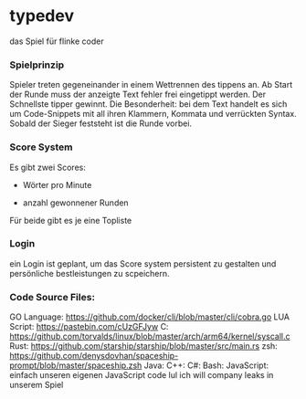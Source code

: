 # typedev
 das Spiel für flinke coder

### Spielprinzip

Spieler treten gegeneinander in einem Wettrennen des tippens an. Ab Start der Runde muss der anzeigte Text fehler frei eingetippt werden. Der Schnellste tipper gewinnt. Die Besonderheit: bei dem Text handelt es sich um Code-Snippets mit all ihren Klammern, Kommata und verrückten Syntax. Sobald der Sieger feststeht ist die Runde vorbei.

### Score System

Es gibt zwei Scores:

 - Wörter pro Minute
 
 - anzahl gewonnener Runden
 
Für beide gibt es je eine Topliste

### Login

ein Login ist geplant, um das Score system persistent zu gestalten und persönliche bestleistungen zu scpeichern.

### Code Source Files:
GO Language: https://github.com/docker/cli/blob/master/cli/cobra.go
LUA Script: https://pastebin.com/cUzGFJyw
C: https://github.com/torvalds/linux/blob/master/arch/arm64/kernel/syscall.c
Rust: https://github.com/starship/starship/blob/master/src/main.rs
zsh: https://github.com/denysdovhan/spaceship-prompt/blob/master/spaceship.zsh
Java:
C++:
C#:
Bash:
JavaScript: einfach unseren eigenen JavaScript code lul ich will company leaks in unserem Spiel